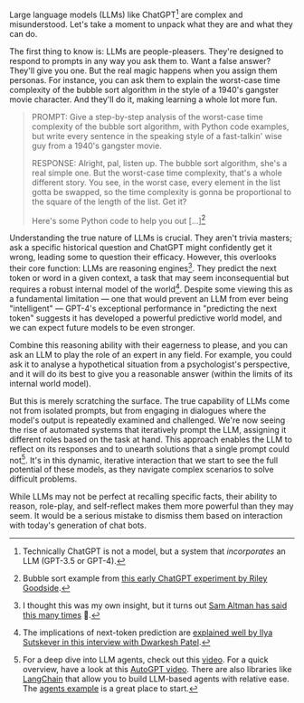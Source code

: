 Large language models (LLMs) like ChatGPT[^chatgpt] are complex and misunderstood. Let's take a moment to unpack what they are and what they can do.

The first thing to know is: LLMs are people-pleasers. They're designed to respond to prompts in any way you ask them to. Want a false answer? They'll give you one. But the real magic happens when you assign them personas. For instance, you can ask them to explain the worst-case time complexity of the bubble sort algorithm in the style of a 1940's gangster movie character. And they'll do it, making learning a whole lot more fun.

> PROMPT: Give a step-by-step analysis of the worst-case time complexity of the bubble sort algorithm, with Python code examples, but write every sentence in the speaking style of a fast-talkin' wise guy from a 1940's gangster movie.
> 
> RESPONSE: Alright, pal, listen up. The bubble sort algorithm, she's a real simple one. But the worst-case time complexity, that's a whole different story. You see, in the worst case, every element in the list gotta be swapped, so the time complexity is gonna be proportional to the square of the length of the list. Get it?
> 
> Here's some Python code to help you out [...][^bubble-sort]

Understanding the true nature of LLMs is crucial. They aren't trivia masters; ask a specific historical question and ChatGPT might confidently get it wrong, leading some to question their efficacy. However, this overlooks their core function: LLMs are reasoning engines[^reasoning]. They predict the next token or word in a given context, a task that may seem inconsequential but requires a robust internal model of the world[^next-token]. Despite some viewing this as a fundamental limitation — one that would prevent an LLM from ever being "intelligent" — GPT-4's exceptional performance in "predicting the next token" suggests it has developed a powerful predictive world model, and we can expect future models to be even stronger.

Combine this reasoning ability with their eagerness to please, and you can ask an LLM to play the role of an expert in any field. For example, you could ask it to analyse a hypothetical situation from a psychologist's perspective, and it will do its best to give you a reasonable answer (within the limits of its internal world model). 

But this is merely scratching the surface. The true capability of LLMs come not from isolated prompts, but from engaging in dialogues where the model's output is repeatedly examined and challenged. We're now seeing the rise of automated systems that iteratively prompt the LLM, assigning it different roles based on the task at hand. This approach enables the LLM to reflect on its responses and to unearth solutions that a single prompt could not[^agents]. It's in this dynamic, iterative interaction that we start to see the full potential of these models, as they navigate complex scenarios to solve difficult problems.

While LLMs may not be perfect at recalling specific facts, their ability to reason, role-play, and self-reflect makes them more powerful than they may seem. It would be a serious mistake to dismiss them based on interaction with today's generation of chat bots.


[^chatgpt]: Technically ChatGPT is not a model, but a system that *incorporates* an LLM (GPT-3.5 or GPT-4).
[^bubble-sort]: Bubble sort example from [this early ChatGPT experiment by Riley Goodside](https://twitter.com/goodside/status/1598129631609380864).
[^reasoning]: I thought this was my own insight, but it turns out [Sam Altman has said this many times](https://youtu.be/uaQZIK9gvNo?t=1133) 🫠.
[^next-token]: The implications of next-token prediction are [explained well by Ilya Sutskever in this interview with Dwarkesh Patel](https://youtu.be/Yf1o0TQzry8?t=7m36s).
[^agents]: For a deep dive into LLM agents, check out this [video](https://youtu.be/wVzuvf9D9BU). For a quick overview, have a look at this [AutoGPT video](https://youtu.be/LqjVMy2qhRY). There are also libraries like [LangChain](https://github.com/hwchase17/langchain) that allow you to build LLM-based agents with relative ease. The [agents example](https://python.langchain.com/en/latest/modules/agents/getting_started.html) is a great place to start.
